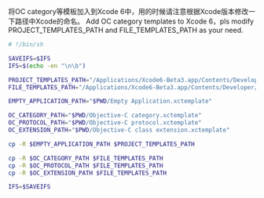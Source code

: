 将OC category等模板加入到Xcode 6中，用的时候请注意根据Xcode版本修改一下路径中Xcode的命名。
Add OC category templates to Xcode 6，pls modify PROJECT_TEMPLATES_PATH and FILE_TEMPLATES_PATH as your need.

```sh
# !/bin/sh

SAVEIFS=$IFS
IFS=$(echo -en "\n\b")

PROJECT_TEMPLATES_PATH="/Applications/Xcode6-Beta3.app/Contents/Developer/Platforms/iPhoneOS.platform/Developer/Library/Xcode/Templates/Project Templates/iOS/Application"
FILE_TEMPLATES_PATH="/Applications/Xcode6-Beta3.app/Contents/Developer/Platforms/iPhoneOS.platform/Developer/Library/Xcode/Templates/File Templates/Source"

EMPTY_APPLICATION_PATH="$PWD/Empty Application.xctemplate"

OC_CATEGORY_PATH="$PWD/Objective-C category.xctemplate"
OC_PROTOCOL_PATH="$PWD/Objective-C protocol.xctemplate"
OC_EXTENSION_PATH="$PWD/Objective-C class extension.xctemplate"

cp -R $EMPTY_APPLICATION_PATH $PROJECT_TEMPLATES_PATH

cp -R $OC_CATEGORY_PATH $FILE_TEMPLATES_PATH
cp -R $OC_PROTOCOL_PATH $FILE_TEMPLATES_PATH
cp -R $OC_EXTENSION_PATH $FILE_TEMPLATES_PATH

IFS=$SAVEIFS
```
